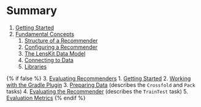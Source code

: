 # Summary

1.  [Getting Started](getting-started.md)
2.  [Fundamental Concepts](basics/index.md)
    1.  [Structure of a Recommender](basics/structure.md)
    2.  [Configuring a Recommender](basics/configuration.md)
    3.  [The LensKit Data Model](basics/data-model.md)
    4.  [Connecting to Data](basics/data-access.md)
    5.  [Libraries](basics/libraries.md)

{% if false %}
3.  [Evaluating Recommenders](evaluator/index.md)
    1.  [Getting Started](quickstart)
    2.  [Working with the Gradle Plugin](gradle)
    3.  [Preparing Data](data) (describes the `Crossfold` and `Pack` tasks)
    4.  [Evaluating the Recommender](train-test) (describes the `TrainTest` task)
    5.  [Evaluation Metrics](metrics)
{% endif %}
